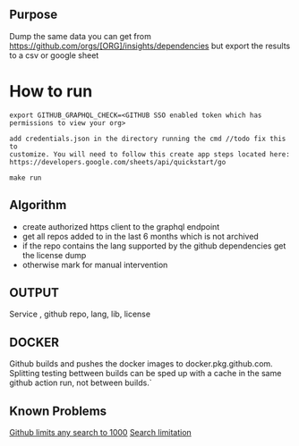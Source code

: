 ## Purpose

Dump the same data you can get from
https://github.com/orgs/[ORG]/insights/dependencies but export the results
to a csv or google sheet

# How to run

```
export GITHUB_GRAPHQL_CHECK=<GITHUB SSO enabled token which has permissions to view your org>
```

```
add credentials.json in the directory running the cmd //todo fix this to
customize. You will need to follow this create app steps located here:
https://developers.google.com/sheets/api/quickstart/go
```

```
make run
```

## Algorithm

- create authorized https client to the graphql endpoint
- get all repos added to in the last 6 months which is not archived
- if the repo contains the lang supported by the github dependencies get the
  license dump
- otherwise mark for manual intervention

## OUTPUT

Service , github repo, lang, lib, license

## DOCKER

Github builds and pushes the docker images to docker.pkg.github.com.
Splitting testing bettween builds can be sped up with a cache in the same github
action run, not between builds.`

## Known Problems

[Github limits any search to 1000](https://github.community/t/graphql-github-api-how-to-get-more-than-1000-pull-requests/13838/11)
[Search limitation](https://docs.github.com/en/graphql/reference/queries#searchresultitemconnection)

